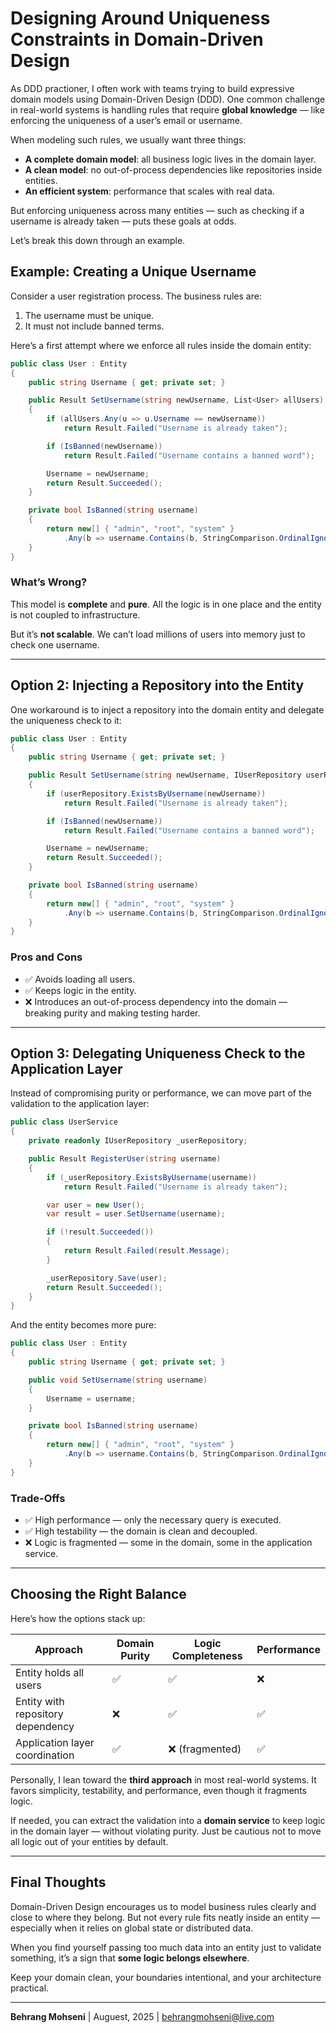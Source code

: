 # Designing Around Uniqueness Constraints in Domain-Driven Design

As DDD practioner, I often work with teams trying to build expressive domain models using Domain-Driven Design (DDD). One common challenge in real-world systems is handling rules that require **global knowledge** — like enforcing the uniqueness of a user’s email or username.

When modeling such rules, we usually want three things:
- **A complete domain model**: all business logic lives in the domain layer.
- **A clean model**: no out-of-process dependencies like repositories inside entities.
- **An efficient system**: performance that scales with real data.

But enforcing uniqueness across many entities — such as checking if a username is already taken — puts these goals at odds.

Let’s break this down through an example.

## Example: Creating a Unique Username

Consider a user registration process. The business rules are:
1. The username must be unique.
2. It must not include banned terms.

Here’s a first attempt where we enforce all rules inside the domain entity:

```csharp
public class User : Entity
{
    public string Username { get; private set; }

    public Result SetUsername(string newUsername, List<User> allUsers)
    {
        if (allUsers.Any(u => u.Username == newUsername))
            return Result.Failed("Username is already taken");

        if (IsBanned(newUsername))
            return Result.Failed("Username contains a banned word");

        Username = newUsername;
        return Result.Succeeded();
    }

    private bool IsBanned(string username)
    {
        return new[] { "admin", "root", "system" }
            .Any(b => username.Contains(b, StringComparison.OrdinalIgnoreCase));
    }
}
```

### What’s Wrong?

This model is **complete** and **pure**. All the logic is in one place and the entity is not coupled to infrastructure.

But it’s **not scalable**. We can’t load millions of users into memory just to check one username.

---

## Option 2: Injecting a Repository into the Entity

One workaround is to inject a repository into the domain entity and delegate the uniqueness check to it:

```csharp
public class User : Entity
{
    public string Username { get; private set; }

    public Result SetUsername(string newUsername, IUserRepository userRepository)
    {
        if (userRepository.ExistsByUsername(newUsername))
            return Result.Failed("Username is already taken");

        if (IsBanned(newUsername))
            return Result.Failed("Username contains a banned word");

        Username = newUsername;
        return Result.Succeeded();
    }

    private bool IsBanned(string username)
    {
        return new[] { "admin", "root", "system" }
            .Any(b => username.Contains(b, StringComparison.OrdinalIgnoreCase));
    }
}
```

### Pros and Cons

- ✅ Avoids loading all users.
- ✅ Keeps logic in the entity.
- ❌ Introduces an out-of-process dependency into the domain — breaking purity and making testing harder.

---

## Option 3: Delegating Uniqueness Check to the Application Layer

Instead of compromising purity or performance, we can move part of the validation to the application layer:

```csharp
public class UserService
{
    private readonly IUserRepository _userRepository;

    public Result RegisterUser(string username)
    {
        if (_userRepository.ExistsByUsername(username))
            return Result.Failed("Username is already taken");

        var user = new User();
        var result = user.SetUsername(username);

        if (!result.Succeeded())
        {
            return Result.Failed(result.Message);
        }

        _userRepository.Save(user);
        return Result.Succeeded();
    }
}
```

And the entity becomes more pure:

```csharp
public class User : Entity
{
    public string Username { get; private set; }

    public void SetUsername(string username)
    {
        Username = username;
    }

    private bool IsBanned(string username)
    {
        return new[] { "admin", "root", "system" }
            .Any(b => username.Contains(b, StringComparison.OrdinalIgnoreCase));
    }
}
```

### Trade-Offs

- ✅ High performance — only the necessary query is executed.
- ✅ High testability — the domain is clean and decoupled.
- ❌ Logic is fragmented — some in the domain, some in the application service.

---

## Choosing the Right Balance

Here’s how the options stack up:

| Approach                           | Domain Purity | Logic Completeness | Performance |
|-----------------------------------|----------------|---------------------|-------------|
| Entity holds all users            | ✅             | ✅                  | ❌          |
| Entity with repository dependency | ❌             | ✅                  | ✅          |
| Application layer coordination    | ✅             | ❌ (fragmented)     | ✅          |

Personally, I lean toward the **third approach** in most real-world systems. It favors simplicity, testability, and performance, even though it fragments logic.

If needed, you can extract the validation into a **domain service** to keep logic in the domain layer — without violating purity. Just be cautious not to move all logic out of your entities by default.

---

## Final Thoughts

Domain-Driven Design encourages us to model business rules clearly and close to where they belong. But not every rule fits neatly inside an entity — especially when it relies on global state or distributed data.

When you find yourself passing too much data into an entity just to validate something, it’s a sign that **some logic belongs elsewhere**.

Keep your domain clean, your boundaries intentional, and your architecture practical.

---
**Behrang Mohseni** | Auguest, 2025 | behrangmohseni@live.com